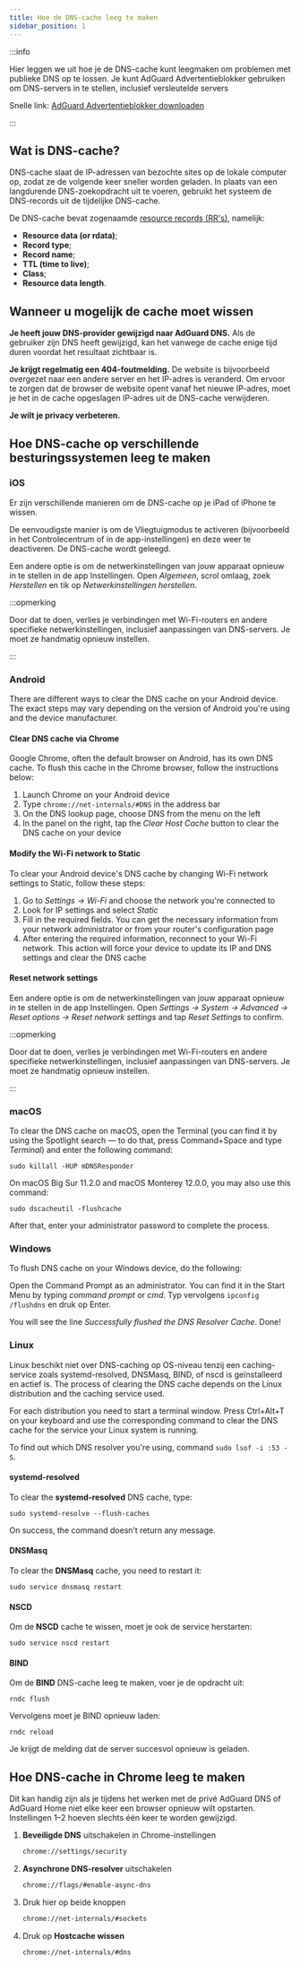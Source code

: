 ```yaml
---
title: Hoe de DNS-cache leeg te maken
sidebar_position: 1
---
```


:::info

Hier leggen we uit hoe je de DNS-cache kunt leegmaken om problemen met publieke DNS op te lossen. Je kunt AdGuard Advertentieblokker gebruiken om DNS-servers in te stellen, inclusief versleutelde servers

Snelle link: [AdGuard Advertentieblokker downloaden](https://agrd.io/download-kb-adblock)

:::

## Wat is DNS-cache?

DNS-cache slaat de IP-adressen van bezochte sites op de lokale computer op, zodat ze de volgende keer sneller worden geladen. In plaats van een langdurende DNS-zoekopdracht uit te voeren, gebruikt het systeem de DNS-records uit de tijdelijke DNS-cache.

De DNS-cache bevat zogenaamde [resource records (RR's)](https://en.wikipedia.org/wiki/Domain_Name_System#Resource_records), namelijk:

- **Resource data (or rdata)**;
- **Record type**;
- **Record name**;
- **TTL (time to live)**;
- **Class**;
- **Resource data length**.

## Wanneer u mogelijk de cache moet wissen

**Je heeft jouw DNS-provider gewijzigd naar AdGuard DNS.** Als de gebruiker zijn DNS heeft gewijzigd, kan het vanwege de cache enige tijd duren voordat het resultaat zichtbaar is.

**Je krijgt regelmatig een 404-foutmelding.** De website is bijvoorbeeld overgezet naar een andere server en het IP-adres is veranderd. Om ervoor te zorgen dat de browser de website opent vanaf het nieuwe IP-adres, moet je het in de cache opgeslagen IP-adres uit de DNS-cache verwijderen.

**Je wilt je privacy verbeteren.**

## Hoe DNS-cache op verschillende besturingssystemen leeg te maken

### iOS

Er zijn verschillende manieren om de DNS-cache op je iPad of iPhone te wissen.

De eenvoudigste manier is om de Vliegtuigmodus te activeren (bijvoorbeeld in het Controlecentrum of in de app-instellingen) en deze weer te deactiveren. De DNS-cache wordt geleegd.

Een andere optie is om de netwerkinstellingen van jouw apparaat opnieuw in te stellen in de app Instellingen. Open *Algemeen*, scrol omlaag, zoek *Herstellen* en tik op *Netwerkinstellingen herstellen*.

:::opmerking

Door dat te doen, verlies je verbindingen met Wi-Fi-routers en andere specifieke netwerkinstellingen, inclusief aanpassingen van DNS-servers. Je moet ze handmatig opnieuw instellen.

:::

### Android

There are different ways to clear the DNS cache on your Android device. The exact steps may vary depending on the version of Android you're using and the device manufacturer.

#### Clear DNS cache via Chrome

Google Chrome, often the default browser on Android, has its own DNS cache. To flush this cache in the Chrome browser, follow the instructions below:

1. Launch Chrome on your Android device
1. Type `chrome://net-internals/#DNS` in the address bar
1. On the DNS lookup page, choose DNS from the menu on the left
1. In the panel on the right, tap the *Clear Host Cache* button to clear the DNS cache on your device

#### Modify the Wi-Fi network to Static

To clear your Android device's DNS cache by changing Wi-Fi network settings to Static, follow these steps:

1. Go to *Settings → Wi-Fi* and choose the network you're connected to
1. Look for IP settings and select *Static*
1. Fill in the required fields. You can get the necessary information from your network administrator or from your router's configuration page
1. After entering the required information, reconnect to your Wi-Fi network. This action will force your device to update its IP and DNS settings and clear the DNS cache

#### Reset network settings

Een andere optie is om de netwerkinstellingen van jouw apparaat opnieuw in te stellen in de app Instellingen. Open *Settings → System → Advanced → Reset options → Reset network settings* and tap *Reset Settings* to confirm.

:::opmerking

Door dat te doen, verlies je verbindingen met Wi-Fi-routers en andere specifieke netwerkinstellingen, inclusief aanpassingen van DNS-servers. Je moet ze handmatig opnieuw instellen.

:::

### macOS

To clear the DNS cache on macOS, open the Terminal (you can find it by using the Spotlight search — to do that, press Command+Space and type *Terminal*) and enter the following command:

`sudo killall -HUP mDNSResponder`

On macOS Big Sur 11.2.0 and macOS Monterey 12.0.0, you may also use this command:

`sudo dscacheutil -flushcache`

After that, enter your administrator password to complete the process.

### Windows

To flush DNS cache on your Windows device, do the following:

Open the Command Prompt as an administrator. You can find it in the Start Menu by typing *command prompt* or *cmd*. Typ vervolgens `ipconfig /flushdns` en druk op Enter.

You will see the line *Successfully flushed the DNS Resolver Cache*. Done!

### Linux

Linux beschikt niet over DNS-caching op OS-niveau tenzij een caching-service zoals systemd-resolved, DNSMasq, BIND, of nscd is geïnstalleerd en actief is. The process of clearing the DNS cache depends on the Linux distribution and the caching service used.

For each distribution you need to start a terminal window. Press Ctrl+Alt+T on your keyboard and use the corresponding command to clear the DNS cache for the service your Linux system is running.

To find out which DNS resolver you're using, command `sudo lsof -i :53 -S`.

#### systemd-resolved

To clear the **systemd-resolved** DNS cache, type:

`sudo systemd-resolve --flush-caches`

On success, the command doesn’t return any message.

#### DNSMasq

To clear the **DNSMasq** cache, you need to restart it:

`sudo service dnsmasq restart`

#### NSCD

Om de **NSCD** cache te wissen, moet je ook de service herstarten:

`sudo service nscd restart`

#### BIND

Om de **BIND** DNS-cache leeg te maken, voer je de opdracht uit:

`rndc flush`

Vervolgens moet je BIND opnieuw laden:

`rndc reload`

Je krijgt de melding dat de server succesvol opnieuw is geladen.

## Hoe DNS-cache in Chrome leeg te maken

Dit kan handig zijn als je tijdens het werken met de privé AdGuard DNS of AdGuard Home niet elke keer een browser opnieuw wilt opstarten. Instellingen 1–2 hoeven slechts één keer te worden gewijzigd.

1. **Beveiligde DNS** uitschakelen in Chrome-instellingen

    ```bash
    chrome://settings/security
    ```

1. **Asynchrone DNS-resolver** uitschakelen

    ```bash
    chrome://flags/#enable-async-dns
    ```

1. Druk hier op beide knoppen

    ```bash
    chrome://net-internals/#sockets
    ```

1. Druk op **Hostcache wissen**

    ```bash
    chrome://net-internals/#dns
    ```

